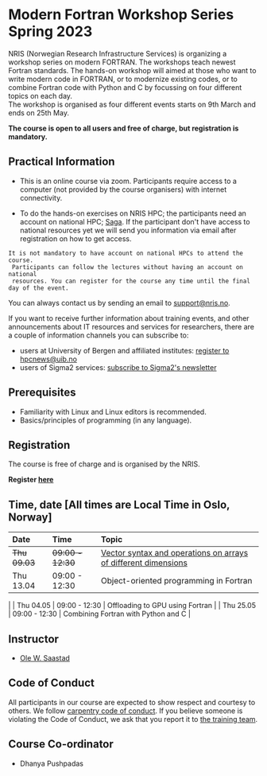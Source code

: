 # Modern Fortran Workshop Series Spring 2023

NRIS (Norwegian Research Infrastructure Services) is organizing a workshop series
 on modern FORTRAN. The workshops teach newest Fortran standards. The hands-on 
workshop will aimed at those who want to write modern code in FORTRAN, or to
 modernize existing codes, or to combine Fortran code with  Python and C by 
focussing on four different topics on each day.  
The workshop is organised as four different  events starts on 9th March and
 ends on 25th May.

**The course is open to all users and free of charge, but registration is mandatory.**

## **Practical Information**

- This is an online course via zoom. Participants require access to a computer
(not provided by the course organisers) with internet connectivity.

- To do the hands-on exercises on NRIS HPC; the participants need an account
on national HPC; [Saga](https://documentation.sigma2.no/hpc_machines/saga.html#saga).
 If the participant don't have access to national resources yet
 we will send you information via email after registration on how to get access.

```{note}
It is not mandatory to have account on national HPCs to attend the course.
 Participants can follow the lectures without having an account on national
 resources. You can register for the course any time until the final day of the event.
```

You can always contact us by sending an email to [support@nris.no](mailto:support@nris.no).

If you want to receive further information about training events, and other announcements about IT resources
 and services for researchers, there are a couple of information channels you can subscribe to:
- users at University of Bergen and affiliated institutes: [register to hpcnews@uib.no](https://mailman.uib.no/listinfo/hpcnews)
- users of Sigma2 services: [subscribe to Sigma2's newsletter](https://sigma2.us13.list-manage.com/subscribe?u=4fd109ad79a5dca6dde7e4997&id=59b164c7b6)

## Prerequisites

- Familiarity with Linux and Linux editors is recommended.
- Basics/principles of programming (in any language).

## **Registration**

The course is free of charge and is organised by the NRIS. 

  **Register  [here](https://skjemaker.app.uib.no/view.php?id=14360223)**

## Time, date [All times are Local Time in Oslo, Norway]

|   Date    |  Time   |  Topic  |
| :----------- | :----------- | :---------- |
| ~~Thu 09.03~~    | ~~09:00 - 12:30~~| [Vector syntax and operations on arrays of different dimensions](https://drive.google.com/drive/u/0/folders/1eSdX9dTvxTgzFarAe2qYeaPeIY8e5TH_) |
| Thu 13.04    | 09:00 - 12:30 | Object-oriented programming in Fortran	
 |
| Thu 04.05    | 09:00 - 12:30 | Offloading to GPU using Fortran |
| Thu 25.05    | 09:00 - 12:30 | Combining Fortran with Python and C |

## Instructor

- [Ole W. Saastad](https://www.usit.uio.no/om/organisasjon/ffu/bt/ansatte/olews/)

## Code of Conduct

All participants in our course are expected to show respect and courtesy to
others. We follow [carpentry code of
conduct](https://docs.carpentries.org/topic_folders/policies/code-of-conduct.html#code-of-conduct-detailed-view).
If you believe someone is violating the Code of Conduct, we ask that you report
it to [the training team](mailto:training@nris.no).

## Course Co-ordinator

- Dhanya Pushpadas
